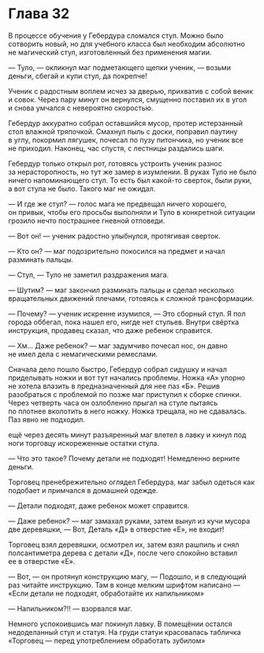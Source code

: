# Глава 32

В процессе обучения у Гебердура сломался стул. Можно было сотворить новый, но для учебного класса был необходим абсолютно не магический стул, изготовленный без применения магии.

— Туло, — окликнул маг подметающего щепки ученик, — возьми деньги, сбегай и купи стул, да покрепче!

Ученик с радостным воплем исчез за дверью, прихватив с собой веник и совок. Через пару минут он вернулся, смущенно поставил их в угол и снова умчался с невероятно скоростью.

Гебердур аккуратно собрал оставшийся мусор, протер истерзанный стол влажной тряпочкой. Смахнул пыль с доски, поправил паутину в углу, покормил лягушек, почесал по пузу питончика, но ученик все не приходил. Наконец, час спустя, с лестницы раздались шаги.

Гебердур только открыл рот, готовясь устроить ученик разнос за нерасторопность, но тут же замер в изумлении. В руках Туло не было ничего напоминающего стул. То есть был какой-то сверток, были руки, а вот стула не было. Такого маг не ожидал.

— И где же стул? — голос мага не предвещал ничего хорошего, он привык, чтобы его просьбы выполняли и Туло в конкретной ситуации грозило нечто пострашнее гневной отповеди.

— Вот он! — ученик радостно улыбнулся, протягивая сверток.

— Кто он? — маг подозрительно покосился на предмет и начал разминать пальцы.

— Стул, — Туло не заметил раздражения мага.

— Шутим? — маг закончил разминать пальцы и сделал несколько вращательных движений плечами, готовясь к сложной трансформации.

— Почему? — ученик искренне изумился, — Это сборный стул. Я пол города оббегал, пока нашел его, нигде нет стульев. Внутри свёртка инструкция, продавец сказал, что даже ребенок справится.

— Хм... Даже ребенок? — маг задумчиво почесал нос, он давно не имел дела с немагическими ремеслами.

Сначала дело пошло быстро, Гебердур собрал сидушку и начал приделывать ножки и вот тут начались проблемы. Ножка «А» упорно не хотела влазить в предназначенный для нее паз «Б». Решив разобраться с проблемой по позже маг приступил к сборке спинки. Через четверть часа он озлобленно прыгал на стуле пытаясь по плотнее вколотить в него ножку. Ножка трещала, но не сдавалась. Паз явно не подходил.

ещё через десять минут разъяренный маг влетел в лавку и кинул под ноги торговцу искореженные остатки стула.

— Что это такое? Почему детали не подходят! Немедленно верните деньги.

Торговец пренебрежительно оглядел Гебердура, маг забыл одеться как подобает и примчался в домашней одежде.

— Детали подходят, даже ребенок может справится.

— Даже ребенок? — маг замахал руками, затем вынул из кучи мусора две деревяшки, — Вот, Деталь «Д» в отверстие «Е», не входит!

Торговец взял деревяшки, осмотрел их, затем взял рашпиль и снял полсантиметра дерева с детали «Д», после чего спокойно вставил ее в отверстие «Е».

— Вот, — он протянул конструкцию магу, — Подошло, и в следующий раз читайте инструкцию. Там в конце мелким шрифтом написано — «Если детали не подходят, обработайте их напильником»

— Напильником?!! — взорвался маг.

Немного успокоившись маг покинул лавку. В помещёнии остался недоделанный стул и статуя. На груди статуи красовалась табличка «Торговец — перед употреблением обработать зубилом»

